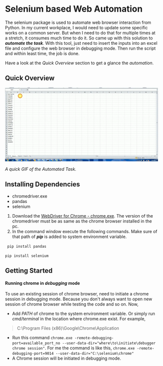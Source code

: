 # Selenium based Web Automation
  The selenium package is used to automate web browser interaction from Python.  In my current workplace, 
  I would need to update some specific works on a common server. But when I need to do that for multiple times at a stretch,
  it consumes much time to do it. So came up with this solution to **_automate the task_**. With this tool,
  just need to insert the inputs into an excel file and configure the web browser in debugging mode. Then run 
  the script and within least time, the job is done. 
  
  Have a look at the *Quick Overview* section to get a glance the *automation*.
## Quick Overview
![overview gif](quick_overview.gif)
  
  *A quick GIF of the Automated Task.*

## Installing Dependencies
* chromedriver.exe
* pandas
* selenium

1. Download the [WebDriver for Chrome - chrome.exe](https://sites.google.com/a/chromium.org/chromedriver/downloads). The version of the chromedriver must be as same as the chrome browser installed in the pc.
1. In the command window execute the following commands. Make sure of that path of **_pip_** is added to system environment variable.

  ` pip install pandas`
  
  `
  pip install selenium
  `

## Getting Started
#### Running chrome in *debugging* mode
To use an existing session of chrome browser, need to initiate a chrome session in debugging mode.
Because you don't always want to open new session of chrome browser while testing the code and so on. Now,
* Add *PATH* of chrome to the system environment variable. Or simply run *cmd/terminal* in the location
where chrome.exe exist. For example, 
>C:\Program Files (x86)\Google\Chrome\Application
* Run this command `chrome.exe -remote-debugging-port=available_port_no --user-data-dir="where\to\initiate\debugger chrome session"`.
For me the command is like this, `chrome.exe -remote-debugging-port=9014 --user-data-dir="C:\selenium\chrome"`
* A Chrome session will be initiated in debugging mode.
